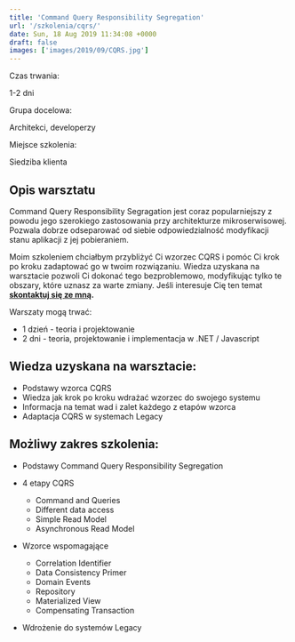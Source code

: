 ```yaml
---
title: 'Command Query Responsibility Segregation'
url: '/szkolenia/cqrs/'
date: Sun, 18 Aug 2019 11:34:08 +0000
draft: false
images: ['images/2019/09/CQRS.jpg']
---
```


Czas trwania:

1-2 dni

Grupa docelowa:

Architekci, developerzy

Miejsce szkolenia:

Siedziba klienta

## Opis warsztatu

Command Query Responsibility Segragation jest coraz popularniejszy z powodu jego szerokiego zastosowania przy architekturze mikroserwisowej. Pozwala dobrze odseparować od siebie odpowiedzialność modyfikacji stanu aplikacji z jej pobieraniem.

Moim szkoleniem chciałbym przybliżyć Ci wzorzec CQRS i pomóc Ci krok po kroku zadaptować go w twoim rozwiązaniu. Wiedza uzyskana na warsztacie pozwoli Ci dokonać tego bezproblemowo, modyfikując tylko te obszary, które uznasz za warte zmiany. Jeśli interesuje Cię ten temat **[skontaktuj się ze mną](/kontakt).**

Warszaty mogą trwać:

 *   1 dzień - teoria i projektowanie
 *   2 dni - teoria, projektowanie i implementacja w .NET / Javascript

## Wiedza uzyskana na warsztacie:

 *   Podstawy wzorca CQRS
 *   Wiedza jak krok po kroku wdrażać wzorzec do swojego systemu
 *   Informacja na temat wad i zalet każdego z etapów wzorca
 *   Adaptacja CQRS w systemach Legacy

## Możliwy zakres szkolenia:

 *   Podstawy Command Query Responsibility Segregation
 *   4 etapy CQRS
    
     *   Command and Queries
     *   Different data access
     *   Simple Read Model
     *   Asynchronous Read Model
    
 *   Wzorce wspomagające
    
     *   Correlation Identifier
     *   Data Consistency Primer
     *   Domain Events
     *   Repository
     *   Materialized View
     *   Compensating Transaction
    
 *   Wdrożenie do systemów Legacy